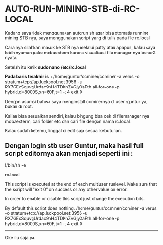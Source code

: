 
# AUTO-RUN-MINING-STB-di-RC-LOCAL

Kadang saya tidak menggunakan autorun sh agar bisa otomatis running mining STB nya, saya menggunakan script yang di tulis pada file rc.local

Cara nya silahkan masuk ke STB nya melalui putty atau apapun, kalau saya lebih nyaman pake mobaexterm karena visualisasi file manager nya bener2 nyata.

Setelah itu ketik **sudo nano /etc/rc.local**

**Pada baris terakhir isi :** 
/home/guntur/ccminer/ccminer -a verus -o stratum+tcp://ap.luckpool.net:3956 -u RX7GExSquvgUrdac9nH4TDKnZvGjyXaFth.all-for-one -p hybrid,d=8000S,xn=60F,t=1 -t 4
exit 0

Dengan asumsi bahwa saya menginstall ccminernya di user :guntur ya, bukan di root.

Kalian bisa sesuaikan sendiri, kalau bingung bisa cek di filemanager nya mobaexterm, cari folder etc dan cari file dengan nama rc.local.

Kalau sudah ketemu, tinggal di edit saja sesuai kebutuhan.

Dengan login stb user Guntur, maka hasil full script editornya akan menjadi seperti ini :
---------------------------------------------------
!/bin/sh -e

rc.local

This script is executed at the end of each multiuser runlevel.
Make sure that the script will "exit 0" on success or any other
value on error.

In order to enable or disable this script just change the execution
bits.

By default this script does nothing.
/home/guntur/ccminer/ccminer -a verus -o stratum+tcp://ap.luckpool.net:3956 -u RX7GExSquvgUrdac9nH4TDKnZvGjyXaFth.all-for-one -p hybrid,d=8000S,xn=60F,t=1 -t 4
exit 0

--------------------------------------------------------------------------
Oke itu saja ya.
